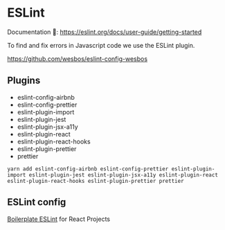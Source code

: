 # ESLint

Documentation 🔗: https://eslint.org/docs/user-guide/getting-started

To find and fix errors in Javascript code we use the ESLint plugin.

https://github.com/wesbos/eslint-config-wesbos

## Plugins

- eslint-config-airbnb
- eslint-config-prettier
- eslint-plugin-import
- eslint-plugin-jest
- eslint-plugin-jsx-a11y
- eslint-plugin-react
- eslint-plugin-react-hooks
- eslint-plugin-prettier
- prettier

```
yarn add eslint-config-airbnb eslint-config-prettier eslint-plugin-import eslint-plugin-jest eslint-plugin-jsx-a11y eslint-plugin-react eslint-plugin-react-hooks eslint-plugin-prettier prettier
```

## ESLint config

[Boilerplate ESLint](/.eslintrc) for React Projects
